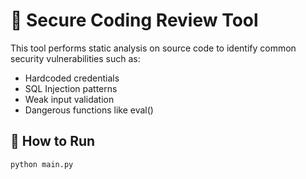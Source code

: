 # 🔐 Secure Coding Review Tool

This tool performs static analysis on source code to identify common security vulnerabilities such as:
- Hardcoded credentials
- SQL Injection patterns
- Weak input validation
- Dangerous functions like eval()

## 🚀 How to Run
```bash
python main.py
